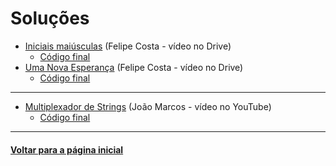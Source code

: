 # Soluções
- [Iniciais maiúsculas](https://drive.google.com/file/d/1PpmMUrWl1ACNAwadsMvOr64P6SD_ZkMX/view?usp=sharing) (Felipe Costa - vídeo no Drive)
    - [Código final](./iniciais-maiusculas.md)
- [Uma Nova Esperança](https://drive.google.com/file/d/1GyLTIQyj5Icu7dtplAS1oqNVG6YGnxbB/view?usp=sharing) (Felipe Costa - vídeo no Drive)
    - [Código final](./uma-nova-esperanca.md)

---

- [Multiplexador de Strings](https://youtu.be/2o4zcj0h6rg) (João Marcos - vídeo no YouTube)
    - [Código final](./multiplexador-de-strings.md)

---
#### [Voltar para a página inicial](https://github.com/bti-ufrn/monitoria-itp)
